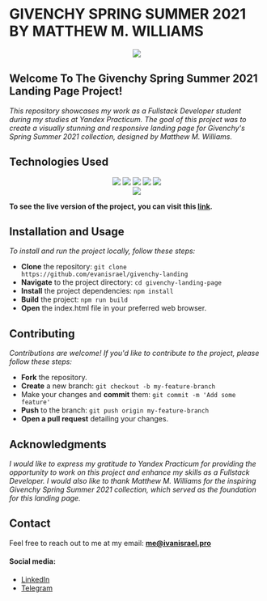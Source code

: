 # GIVENCHY SPRING SUMMER 2021 BY MATTHEW M. WILLIAMS

<div align="center">
<img src='https://2.bp.blogspot.com/-HEz5ckibaRg/Vx3qraM5LxI/AAAAAAAADQ8/S35MnLbFDGU3FV-o_UZQ-5MN6pU5ZB2wACLcB/w1200-h630-p-k-no-nu/logowwIRh1441623706..png'>
</div>





## Welcome To The Givenchy Spring Summer 2021 Landing Page Project!

*This repository showcases my work as a Fullstack Developer student during my studies at Yandex Practicum. The goal of this project was to create a visually stunning and responsive landing page for Givenchy's Spring Summer 2021 collection, designed by Matthew M. Williams.*

## Technologies Used
<div align="center">
<img src='https://www.vectorlogo.zone/logos/w3_html5/w3_html5-ar21.svg'>
<img src='https://www.vectorlogo.zone/logos/w3_css/w3_css-ar21.svg'>
<img src='https://www.vectorlogo.zone/logos/sass-lang/sass-lang-ar21.svg'>
<img src='https://www.vectorlogo.zone/logos/js_webpack/js_webpack-ar21.svg'>
<img src='https://www.vectorlogo.zone/logos/git-scm/git-scm-ar21.svg'>
</div>

<div align="center">
<img src='https://www.vectorlogo.zone/logos/javascript/javascript-horizontal.svg'>
</div>


**To see the live version of the project, you can visit this [link](https://evanisrael.github.io/givenchy-landing/ "link").**

## Installation and Usage
*To install and run the project locally, follow these steps:*

- **Clone** the repository: `git clone https://github.com/evanisrael/givenchy-landing`
- **Navigate** to the project directory: `cd givenchy-landing-page`
- **Install** the project dependencies: `npm install`
- **Build** the project: `npm run build`
- **Open** the index.html file in your preferred web browser.

## Contributing
*Contributions are welcome! If you'd like to contribute to the project, please follow these steps:*

- **Fork** the repository.
- **Create** a new branch: `git checkout -b my-feature-branch`
- Make your changes and **commit** them: `git commit -m 'Add some feature'`
- **Push** to the branch: `git push origin my-feature-branch`
- **Open a pull request** detailing your changes.

## Acknowledgments
*I would like to express my gratitude to Yandex Practicum for providing the opportunity to work on this project and enhance my skills as a Fullstack Developer. I would also like to thank Matthew M. Williams for the inspiring Givenchy Spring Summer 2021 collection, which served as the foundation for this landing page.*

## Contact
Feel free to reach out to me at my email: **me@ivanisrael.pro**

#### Social media:


- [LinkedIn](https://www.linkedin.com/in/ivan-israel/)
- [Telegram](https://t.me/evanisrael)
